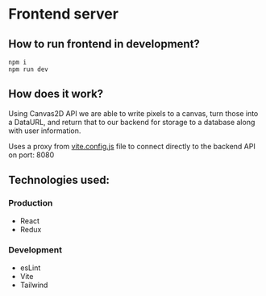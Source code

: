 # Frontend server

## How to run frontend in development?

```
npm i
npm run dev
```

## How does it work?

Using Canvas2D API we are able to write pixels to a canvas, turn those into a DataURL, and return that to our backend for storage to a database along with user information.

Uses a proxy from [vite.config.js](./vite.config.js) file to connect directly to the backend API on port: 8080

## Technologies used:

### Production

-   React
-   Redux

### Development

-   esLint
-   Vite
-   Tailwind
